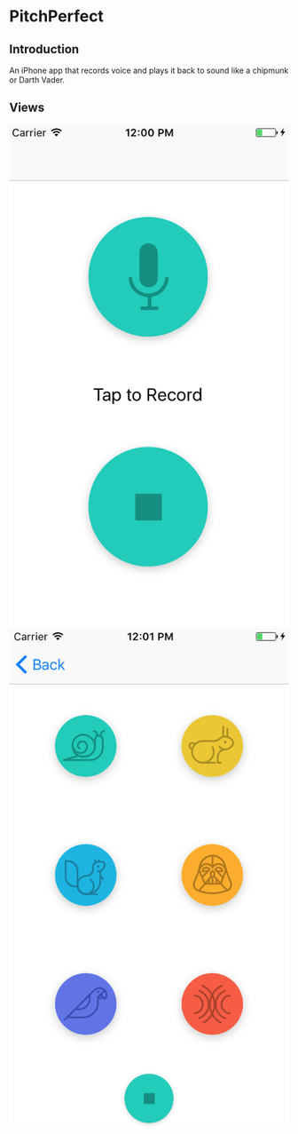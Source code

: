 # PitchPerfect
## Introduction
An iPhone​ app that records voice and plays it back to sound like a chipmunk or Darth Vader.
## Views
![alt text](./Image/mainMenu.png)
![alt text](./Image/recording.png)
